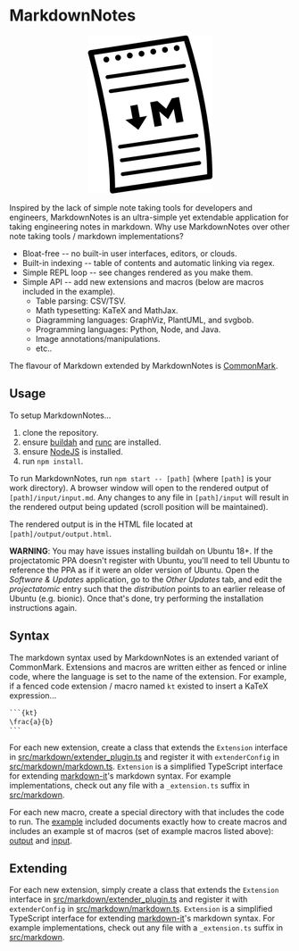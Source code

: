 # MarkdownNotes

<p align="center"><img src ="logo.png" alt="MarkdownNotes logo" /></p>

Inspired by the lack of simple note taking tools for developers and engineers, MarkdownNotes is an ultra-simple yet extendable application for taking engineering notes in markdown. Why use MarkdownNotes over other note taking tools / markdown implementations?

 * Bloat-free -- no built-in user interfaces, editors, or clouds.
 * Built-in indexing -- table of contents and automatic linking via regex.
 * Simple REPL loop -- see changes rendered as you make them.
 * Simple API -- add new extensions and macros (below are macros included in the example).
   * Table parsing: CSV/TSV.
   * Math typesetting: KaTeX and MathJax.
   * Diagramming languages: GraphViz, PlantUML, and svgbob.
   * Programming languages: Python, Node, and Java.
   * Image annotations/manipulations.
   * etc..

The flavour of Markdown extended by MarkdownNotes is [CommonMark](https://commonmark.org/). 

## Usage

To setup MarkdownNotes...

1. clone the repository.
1. ensure [buildah](https://github.com/containers/buildah/blob/master/install.md) and [runc](https://github.com/opencontainers/runc) are installed.
1. ensure [NodeJS](https://nodejs.org) is installed.
1. run `npm install`.

To run MarkdownNotes, run `npm start -- [path]` (where `[path]` is your work directory). A browser window will open to the rendered output of `[path]/input/input.md`. Any changes to any file in `[path]/input` will result in the rendered output being updated (scroll position will be maintained).

The rendered output is in the HTML file located at `[path]/output/output.html`. 

**WARNING**: You may have issues installing buildah on Ubuntu 18+. If the projectatomic PPA doesn't register with Ubuntu, you'll need to tell Ubuntu to reference the PPA as if it were an older version of Ubuntu. Open the *Software & Updates* application, go to the *Other Updates* tab, and edit the *projectatomic* entry such that the *distribution* points to an earlier release of Ubuntu (e.g. bionic). Once that's done, try performing the installation instructions again.

## Syntax

The markdown syntax used by MarkdownNotes is an extended variant of CommonMark. Extensions and macros are written either as fenced or inline code, where the language is set to the name of the extension. For example, if a fenced code extension / macro named `kt` existed to insert a KaTeX expression...

````
```{kt}
\frac{a}{b}
```
````

For each new extension, create a class that extends the `Extension` interface in [src/markdown/extender_plugin.ts](src/markdown/extender_plugin.ts) and register it with `extenderConfig` in [src/markdown/markdown.ts](src/markdown/markdown.ts). `Extension` is a simplified TypeScript interface for extending [markdown-it](https://github.com/markdown-it/markdown-it)'s markdown syntax. For example implementations, check out any file with a `_extension.ts` suffix in [src/markdown](src/markdown).

For each new macro, create a special directory with that includes the code to run. The [example](example) included documents exactly how to create macros and includes an example st of macros (set of example macros listed above): [output](example/output/output.html) and [input](example/input/input.md).

## Extending

For each new extension, simply create a class that extends the `Extension` interface in [src/markdown/extender_plugin.ts](src/markdown/extender_plugin.ts) and register it with `extenderConfig` in [src/markdown/markdown.ts](src/markdown/markdown.ts). `Extension` is a simplified TypeScript interface for extending [markdown-it](https://github.com/markdown-it/markdown-it)'s markdown syntax. For example implementations, check out any file with a `_extension.ts` suffix in [src/markdown](src/markdown).
